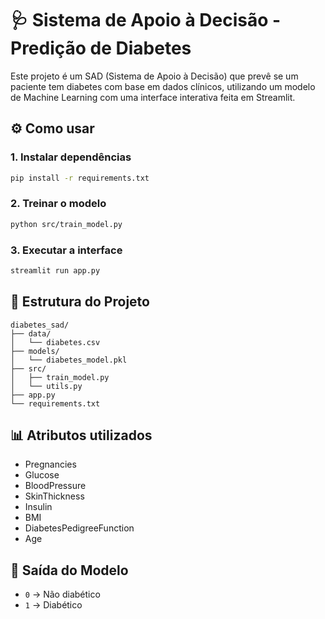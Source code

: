 # 🩺 Sistema de Apoio à Decisão - Predição de Diabetes

Este projeto é um SAD (Sistema de Apoio à Decisão) que prevê se um paciente tem diabetes com base em dados clínicos, utilizando um modelo de Machine Learning com uma interface interativa feita em Streamlit.

## ⚙️ Como usar

### 1. Instalar dependências

```bash
pip install -r requirements.txt
```

### 2. Treinar o modelo

```bash
python src/train_model.py
```

### 3. Executar a interface

```bash
streamlit run app.py
```

## 📁 Estrutura do Projeto

```
diabetes_sad/
├── data/
│   └── diabetes.csv
├── models/
│   └── diabetes_model.pkl
├── src/
│   ├── train_model.py
│   └── utils.py
├── app.py
└── requirements.txt
```

## 📊 Atributos utilizados

- Pregnancies
- Glucose
- BloodPressure
- SkinThickness
- Insulin
- BMI
- DiabetesPedigreeFunction
- Age

## 🎯 Saída do Modelo

- `0` → Não diabético
- `1` → Diabético